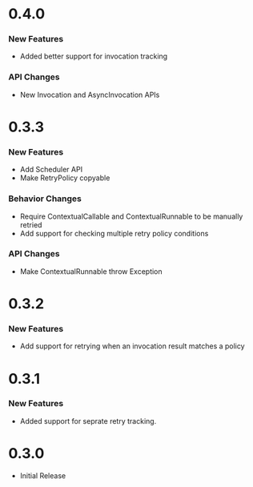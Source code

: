 # 0.4.0

### New Features

* Added better support for invocation tracking

### API Changes

* New Invocation and AsyncInvocation APIs

# 0.3.3

### New Features

* Add Scheduler API
* Make RetryPolicy copyable

### Behavior Changes

* Require ContextualCallable and ContextualRunnable to be manually retried
* Add support for checking multiple retry policy conditions

### API Changes

* Make ContextualRunnable throw Exception

# 0.3.2

### New Features

* Add support for retrying when an invocation result matches a policy

# 0.3.1

### New Features

* Added support for seprate retry tracking.

# 0.3.0

* Initial Release